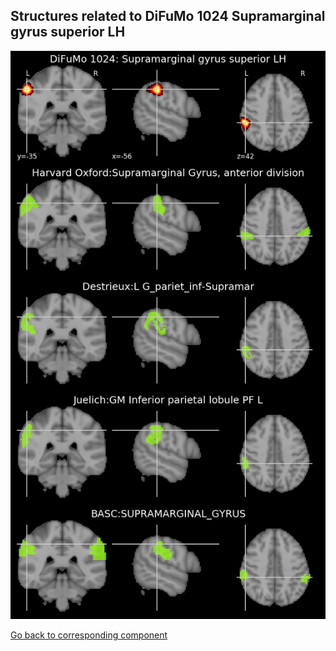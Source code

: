 


## Structures related to DiFuMo 1024 Supramarginal gyrus superior LH

![304](304.jpg "Structures related to DiFuMo 1024 Supramarginal gyrus superior LH")

[Go back to corresponding component](https://parietal-inria.github.io/DiFuMo/1024/html/304.html)